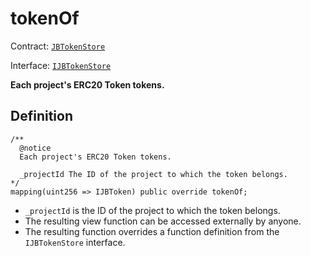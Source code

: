 # tokenOf

Contract: [`JBTokenStore`](broken-reference)​‌

Interface: [`IJBTokenStore`](../../../../interfaces/ijbtokenstore.md)

**Each project's ERC20 Token tokens.**

## Definition

```solidity
/** 
  @notice
  Each project's ERC20 Token tokens.

  _projectId The ID of the project to which the token belongs.
*/
mapping(uint256 => IJBToken) public override tokenOf;
```

* `_projectId` is the ID of the project to which the token belongs.
* The resulting view function can be accessed externally by anyone.
* The resulting function overrides a function definition from the `IJBTokenStore` interface.
